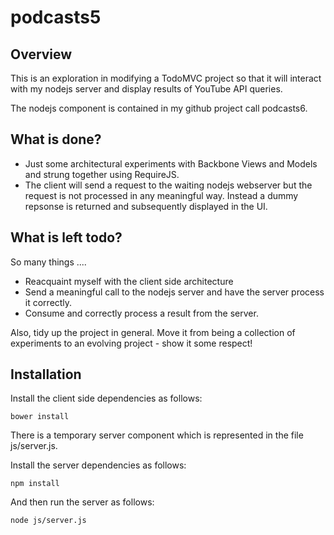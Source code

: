 podcasts5
=========

Overview
--------
This is an exploration in modifying a TodoMVC project so that it will interact with my nodejs server and display results of YouTube API queries.

The nodejs component is contained in my github project call podcasts6.

What is done?
-------------
* Just some architectural experiments with Backbone Views and Models and strung together using RequireJS.
* The client will send a request to the waiting nodejs webserver but the request is not processed in any meaningful way.  Instead a dummy repsonse is returned and subsequently displayed in the UI.

What is left todo? 
------------------
So many things ....

* Reacquaint myself with the client side architecture
* Send a meaningful call to the nodejs server and have the server process it correctly.
* Consume and correctly process a result from the server.

Also, tidy up the project in general.  Move it from being a collection of experiments to an evolving project - show it some respect!

Installation
------------
Install the client side dependencies as follows:

    bower install
  
There is a temporary server component which is represented in the file js/server.js.

Install the server dependencies as follows:

    npm install
  
And then run the server as follows:

    node js/server.js
  

